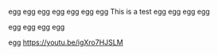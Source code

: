 egg egg egg egg egg egg egg This is a test egg egg egg egg


egg egg egg egg








egg
https://youtu.be/igXro7HJSLM

